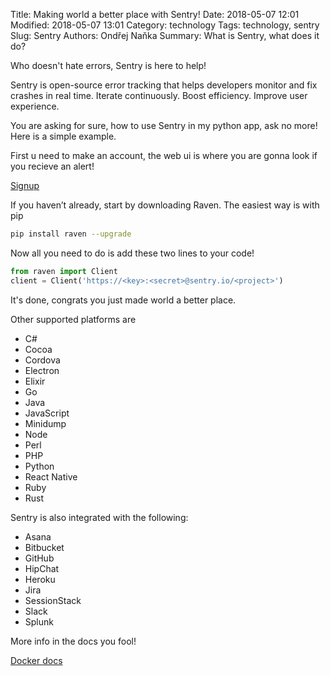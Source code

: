 Title: Making world a better place with Sentry!
Date: 2018-05-07 12:01
Modified: 2018-05-07 13:01
Category: technology
Tags: technology, sentry
Slug: Sentry
Authors: Ondřej Naňka
Summary: What is Sentry, what does it do?


Who doesn't hate errors, Sentry is here to help!

Sentry is open-source error tracking that helps developers monitor and fix crashes in real time. Iterate continuously. Boost efficiency. Improve user experience.

You are asking for sure, how to use Sentry in my python app, ask no more! Here is a simple example.

First u need to make an account, the web ui is where you are gonna look if you recieve an alert!

[Signup](https://sentry.io/signup/)

If you haven’t already, start by downloading Raven. The easiest way is with pip 

```bash
pip install raven --upgrade
```

Now all you need to do is add these two lines to your code!

```python
from raven import Client
client = Client('https://<key>:<secret>@sentry.io/<project>')
```

It's done, congrats you just made world a better place.

Other supported platforms are 

+ C#
+ Cocoa
+ Cordova
+ Electron
+ Elixir
+ Go
+ Java
+ JavaScript
+ Minidump
+ Node
+ Perl
+ PHP
+ Python
+ React Native
+ Ruby
+ Rust

Sentry is also integrated with the following:

+ Asana
+ Bitbucket
+ GitHub
+ HipChat
+ Heroku
+ Jira
+ SessionStack
+ Slack
+ Splunk


More info in the docs you fool!

[Docker docs](https://sentry.io/welcome/)

